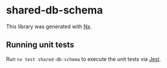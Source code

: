 # shared-db-schema

This library was generated with [Nx](https://nx.dev).

## Running unit tests

Run `nx test shared-db-schema` to execute the unit tests via [Jest](https://jestjs.io).
